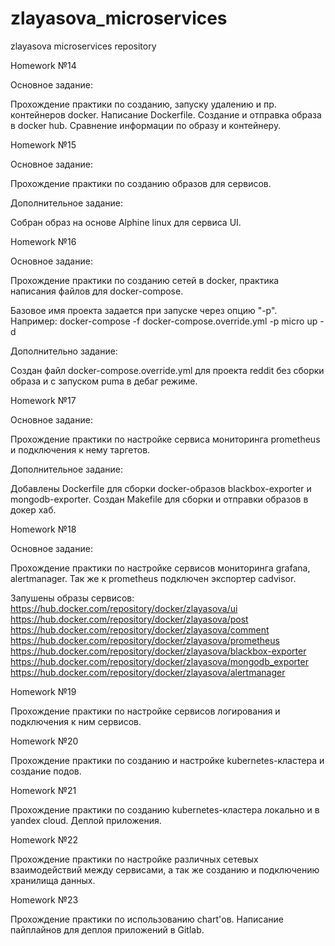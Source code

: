 # zlayasova_microservices
zlayasova microservices repository

Homework №14

Основное задание:

Прохождение практики по созданию, запуску удалению и пр. контейнеров docker. Написание Dockerfile. Создание и отправка образа в docker hub.
Сравнение информации по образу и контейнеру.

Homework №15

Основное задание:

Прохождение практики по созданию образов для сервисов.

Дополнительное задание:

Собран образ на основе Alphine linux для сервиса UI.

Homework №16

Основное задание:

Прохождение практики по созданию сетей в docker, практика написания файлов для docker-compose.

Базовое имя проекта задается при запуске  через опцию "-p". Например:
docker-compose -f docker-compose.override.yml -p micro up -d

Дополнительно задание:

Создан файл docker-compose.override.yml для проекта reddit без сборки образа и с запуском puma в дебаг режиме.

Homework №17

Основное задание:

Прохождение практики по настройке сервиса мониторинга prometheus и подключения к нему таргетов.

Дополнительное задание:

Добавлены Dockerfile для сборки docker-образов blackbox-exporter и mongodb-exporter. Создан Makefile для сборки и отправки образов в докер хаб.

Homework №18

Основное задание:

Прохождение практики по настройке сервисов мониторинга grafana, alertmanager. Так же к prometheus подключен экспортер cadvisor.

Запушены образы сервисов:
https://hub.docker.com/repository/docker/zlayasova/ui
https://hub.docker.com/repository/docker/zlayasova/post
https://hub.docker.com/repository/docker/zlayasova/comment
https://hub.docker.com/repository/docker/zlayasova/prometheus
https://hub.docker.com/repository/docker/zlayasova/blackbox-exporter
https://hub.docker.com/repository/docker/zlayasova/mongodb_exporter
https://hub.docker.com/repository/docker/zlayasova/alertmanager

Homework №19

Прохождение практики по настройке сервисов логирования и подключения к ним сервисов.

Homework №20

Прохождение практики по созданию и настройке  kubernetes-кластера и создание подов.

Homework №21

Прохождение практики по созданию kubernetes-кластера локально и в yandex cloud. Деплой приложения.

Homework №22

Прохождение практики по настройке различных сетевых взаимодействий между сервисами, а так же созданию и подключению хранилища данных.

Homework №23

Прохождение практики по использованию chart'ов. Написание пайплайнов для деплоя приложений в Gitlab.
